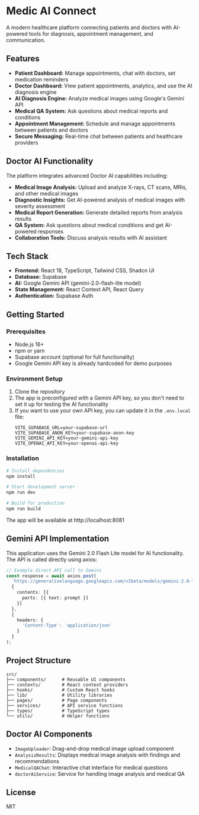 # Medic AI Connect

A modern healthcare platform connecting patients and doctors with AI-powered tools for diagnosis, appointment management, and communication.

## Features

- **Patient Dashboard:** Manage appointments, chat with doctors, set medication reminders
- **Doctor Dashboard:** View patient appointments, analytics, and use the AI diagnosis engine
- **AI Diagnosis Engine:** Analyze medical images using Google's Gemini API
- **Medical QA System:** Ask questions about medical reports and conditions
- **Appointment Management:** Schedule and manage appointments between patients and doctors
- **Secure Messaging:** Real-time chat between patients and healthcare providers

## Doctor AI Functionality

The platform integrates advanced Doctor AI capabilities including:

- **Medical Image Analysis:** Upload and analyze X-rays, CT scans, MRIs, and other medical images
- **Diagnostic Insights:** Get AI-powered analysis of medical images with severity assessment
- **Medical Report Generation:** Generate detailed reports from analysis results
- **QA System:** Ask questions about medical conditions and get AI-powered responses
- **Collaboration Tools:** Discuss analysis results with AI assistant

## Tech Stack

- **Frontend:** React 18, TypeScript, Tailwind CSS, Shadcn UI
- **Database:** Supabase
- **AI:** Google Gemini API (gemini-2.0-flash-lite model)
- **State Management:** React Context API, React Query
- **Authentication:** Supabase Auth

## Getting Started

### Prerequisites

- Node.js 16+
- npm or yarn
- Supabase account (optional for full functionality)
- Google Gemini API key is already hardcoded for demo purposes

### Environment Setup

1. Clone the repository
2. The app is preconfigured with a Gemini API key, so you don't need to set it up for testing the AI functionality
3. If you want to use your own API key, you can update it in the `.env.local` file:
   ```
   VITE_SUPABASE_URL=your-supabase-url
   VITE_SUPABASE_ANON_KEY=your-supabase-anon-key
   VITE_GEMINI_API_KEY=your-gemini-api-key
   VITE_OPENAI_API_KEY=your-openai-api-key
   ```

### Installation

```bash
# Install dependencies
npm install

# Start development server
npm run dev

# Build for production
npm run build
```

The app will be available at http://localhost:8081

## Gemini API Implementation

This application uses the Gemini 2.0 Flash Lite model for AI functionality. The API is called directly using axios:

```typescript
// Example direct API call to Gemini
const response = await axios.post(
  `https://generativelanguage.googleapis.com/v1beta/models/gemini-2.0-flash-lite:generateContent?key=${apiKey}`,
  {
    contents: [{
      parts: [{ text: prompt }]
    }]
  },
  {
    headers: {
      'Content-Type': 'application/json'
    }
  }
);
```

## Project Structure

```
src/
├── components/      # Reusable UI components
├── contexts/        # React context providers
├── hooks/           # Custom React hooks
├── lib/             # Utility libraries
├── pages/           # Page components
├── services/        # API service functions
├── types/           # TypeScript types
└── utils/           # Helper functions
```

## Doctor AI Components

- `ImageUploader`: Drag-and-drop medical image upload component
- `AnalysisResults`: Displays medical image analysis with findings and recommendations
- `MedicalQAChat`: Interactive chat interface for medical questions
- `doctorAiService`: Service for handling image analysis and medical QA

## License

MIT
